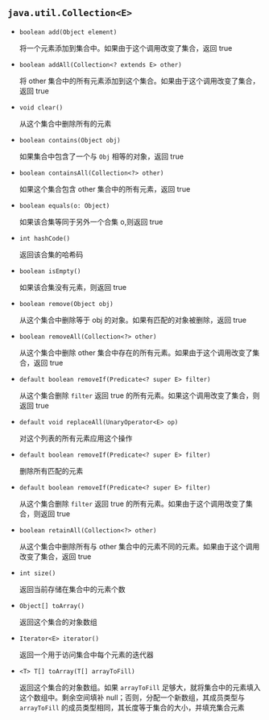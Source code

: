 ## `java.util.Collection<E>`

* `boolean add(Object element)`                 

  将一个元素添加到集合中。如果由于这个调用改变了集合，返回 true

* `boolean addAll(Collection<? extends E> other)`

  将 other 集合中的所有元素添加到这个集合。如果由于这个调用改变了集合，返回 true

* `void clear()`

  从这个集合中删除所有的元素

* `boolean contains(Object obj)`

  如果集合中包含了一个与 `Obj` 相等的对象，返回 true

* `boolean containsAll(Collection<?> other)`

  如果这个集合包含 other 集合中的所有元素，返回 true

* `boolean equals(o: Object)`       			

  如果该合集等同于另外一个合集 o,则返回 true

* `int hashCode()`                  			

  返回该合集的哈希码

* `boolean isEmpty()`                   		

  如果该合集没有元素，则返回 true

* `boolean remove(Object obj)`

  从这个集合中删除等于 obj 的对象。如果有匹配的对象被删除，返回 true

* `boolean removeAll(Collection<?> other)`

  从这个集合中删除 other 集合中存在的所有元素。如果由于这个调用改变了集合，返回 true
  
* `default boolean removeIf(Predicate<? super E> filter)`

    从这个集合删除 `filter` 返回 true 的所有元素。如果这个调用改变了集合，则返回 true
  
* `default void replaceAll(UnaryOperator<E> op)`

  对这个列表的所有元素应用这个操作
  
* `default boolean removeIf(Predicate<? super E> filter)`

  删除所有匹配的元素
  
* `default boolean removeIf(Predicate<? super E> filter)`

  从这个集合删除 `filter` 返回 true 的所有元素。如果由于这个调用改变了集合，则返回 true

* `boolean retainAll(Collection<?> other)`

  从这个集合中删除所有与 other 集合中的元素不同的元素。如果由于这个调用改变了集合，返回 true

* `int size()`			

  返回当前存储在集合中的元素个数

* `Object[] toArray()`

  返回这个集合的对象数组

* `Iterator<E> iterator()`		

  返回一个用于访问集合中每个元素的迭代器

* `<T> T[] toArray(T[] arrayToFill)`

  返回这个集合的对象数组。如果 `arrayToFill` 足够大，就将集合中的元素填入这个数组中。剩余空间填补 null；否则，分配一个新数组，其成员类型与 `arrayToFill` 的成员类型相同，其长度等于集合的大小，并填充集合元素